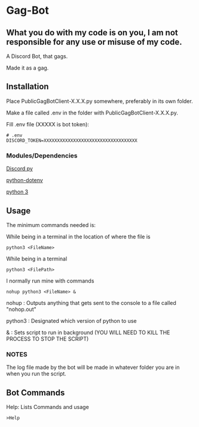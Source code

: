 # Gag-Bot
## What you do with my code is on you, I am not responsible for any use or misuse of my code.
A Discord Bot, that gags.

Made it as a gag.

## Installation
Place PublicGagBotClient-X.X.X.py somewhere, preferably in its own folder.

Make a file called .env in the folder with PublicGagBotClient-X.X.X.py.

Fill .env file (XXXXX is bot token): 
```
# .env
DISCORD_TOKEN=XXXXXXXXXXXXXXXXXXXXXXXXXXXXXXXXXXX
```
### Modules/Dependencies
[Discord py](https://github.com/Rapptz/discord.py)

[python-dotenv](https://pypi.org/project/python-dotenv/)

[python 3](https://www.python.org/downloads/)
## Usage
The minimum commands needed is:

While being in a terminal in the location of where the file is
```
python3 <FileName>
```
While being in a terminal
```
python3 <FilePath>
```

I normally run mine with commands
```
nohup python3 <FileName> &
```
nohup : Outputs anything that gets sent to the console to a file called "nohop.out"

python3 : Designated which version of python to use

& : Sets script to run in background (YOU WILL NEED TO KILL THE PROCESS TO STOP THE SCRIPT)

### NOTES
The log file made by the bot will be made in whatever folder you are in when you run the script.

## Bot Commands
Help: Lists Commands and usage
```
>Help
```

